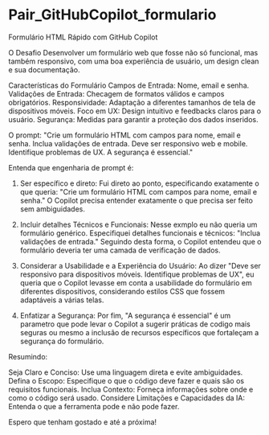 # Pair_GitHubCopilot_formulario
 Formulário HTML Rápido com GitHub Copilot

O Desafio
Desenvolver um formulário web que fosse não só funcional, mas também responsivo, com uma boa experiência de usuário, um design clean e sua documentação. 

Características do Formulário
Campos de Entrada: Nome, email e senha.
Validações de Entrada: Checagem de formatos válidos e campos obrigatórios.
Responsividade: Adaptação a diferentes tamanhos de tela de dispositivos móveis.
Foco em UX: Design intuitivo e feedbacks claros para o usuário.
Segurança: Medidas para garantir a proteção dos dados inseridos.

O prompt: 
 "Crie um formulário HTML com campos para nome, email e senha. Inclua validações de entrada. Deve ser responsivo web e mobile. Identifique problemas de UX. A segurança é essencial."

Entenda que engenharia de prompt é:

1. Ser específico e direto:
Fui direto ao ponto, especificando exatamente o que queria: "Crie um formulário HTML com campos para nome, email e senha." O Copilot precisa entender exatamente o que precisa ser feito sem ambiguidades.

2. Incluir detalhes Técnicos e Funcionais:
Nesse exmplo eu não queria um formulário genérico. Especifiquei detalhes funcionais e técnicos: "Inclua validações de entrada." Seguindo desta forma, o Copilot entendeu que o formulário deveria ter uma camada de verificação de dados.

3. Considerar a Usabilidade e a Experiência do Usuário:
Ao dizer "Deve ser responsivo para dispositivos móveis. Identifique problemas de UX", eu queria que o Copilot levasse em conta a usabilidade do formulário em diferentes dispositivos, considerando estilos CSS que fossem adaptáveis a várias telas.

4. Enfatizar a Segurança:
Por fim, "A segurança é essencial" é um parametro que pode levar o Copilot a sugerir práticas de codigo mais seguras ou mesmo a inclusão de recursos específicos que fortaleçam a segurança do formulário.

Resumindo:

Seja Claro e Conciso: Use uma linguagem direta e evite ambiguidades.
Defina o Escopo: Especifique o que o código deve fazer e quais são os requisitos funcionais.
Inclua Contexto: Forneça informações sobre onde e como o código será usado.
Considere Limitações e Capacidades da IA: Entenda o que a ferramenta pode e não pode fazer.

Espero que tenham gostado e até a próxima!
